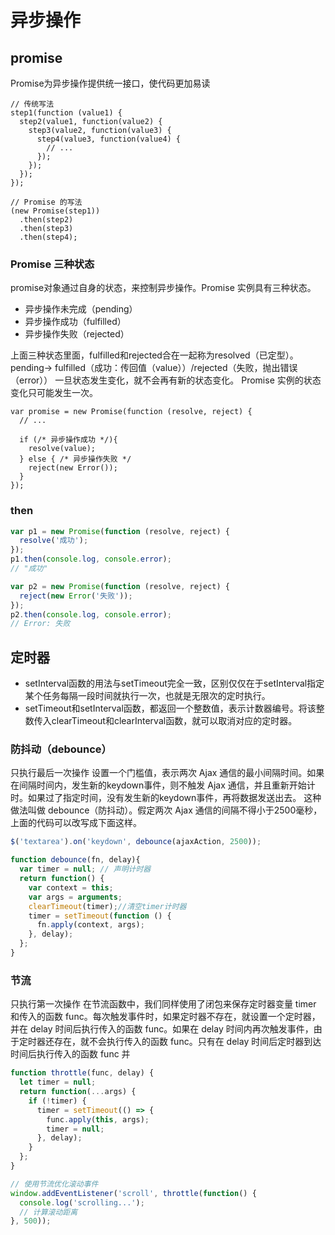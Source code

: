 # 异步操作
## promise
Promise为异步操作提供统一接口，使代码更加易读
```
// 传统写法
step1(function (value1) {
  step2(value1, function(value2) {
    step3(value2, function(value3) {
      step4(value3, function(value4) {
        // ...
      });
    });
  });
});

// Promise 的写法
(new Promise(step1))
  .then(step2)
  .then(step3)
  .then(step4);
```
### Promise 三种状态
promise对象通过自身的状态，来控制异步操作。Promise 实例具有三种状态。

- 异步操作未完成（pending）
- 异步操作成功（fulfilled）
- 异步操作失败（rejected）

上面三种状态里面，fulfilled和rejected合在一起称为resolved（已定型）。
pending-> fulfilled（成功：传回值（value））/rejected（失败，抛出错误（error））
一旦状态发生变化，就不会再有新的状态变化。
Promise 实例的状态变化只可能发生一次。
```
var promise = new Promise(function (resolve, reject) {
  // ...

  if (/* 异步操作成功 */){
    resolve(value);
  } else { /* 异步操作失败 */
    reject(new Error());
  }
});
```
### then
```javascript
var p1 = new Promise(function (resolve, reject) {
  resolve('成功');
});
p1.then(console.log, console.error);
// "成功"

var p2 = new Promise(function (resolve, reject) {
  reject(new Error('失败'));
});
p2.then(console.log, console.error);
// Error: 失败
```
## 定时器

- setInterval函数的用法与setTimeout完全一致，区别仅仅在于setInterval指定某个任务每隔一段时间就执行一次，也就是无限次的定时执行。
- setTimeout和setInterval函数，都返回一个整数值，表示计数器编号。将该整数传入clearTimeout和clearInterval函数，就可以取消对应的定时器。
### 防抖动（debounce）
只执行最后一次操作
设置一个门槛值，表示两次 Ajax 通信的最小间隔时间。如果在间隔时间内，发生新的keydown事件，则不触发 Ajax 通信，并且重新开始计时。如果过了指定时间，没有发生新的keydown事件，再将数据发送出去。
这种做法叫做 debounce（防抖动）。假定两次 Ajax 通信的间隔不得小于2500毫秒，上面的代码可以改写成下面这样。
```javascript
$('textarea').on('keydown', debounce(ajaxAction, 2500));

function debounce(fn, delay){
  var timer = null; // 声明计时器
  return function() {
    var context = this;
    var args = arguments;
    clearTimeout(timer);//清空timer计时器
    timer = setTimeout(function () {
      fn.apply(context, args);
    }, delay);
  };
}
```
### 节流
只执行第一次操作
在节流函数中，我们同样使用了闭包来保存定时器变量 timer 和传入的函数 func。每次触发事件时，如果定时器不存在，就设置一个定时器，并在 delay 时间后执行传入的函数 func。如果在 delay 时间内再次触发事件，由于定时器还存在，就不会执行传入的函数 func。只有在 delay 时间后定时器到达时间后执行传入的函数 func 并
```javascript
function throttle(func, delay) {
  let timer = null;
  return function(...args) {
    if (!timer) {
      timer = setTimeout(() => {
        func.apply(this, args);
        timer = null;
      }, delay);
    }
  };
}

// 使用节流优化滚动事件
window.addEventListener('scroll', throttle(function() {
  console.log('scrolling...');
  // 计算滚动距离
}, 500));
```
